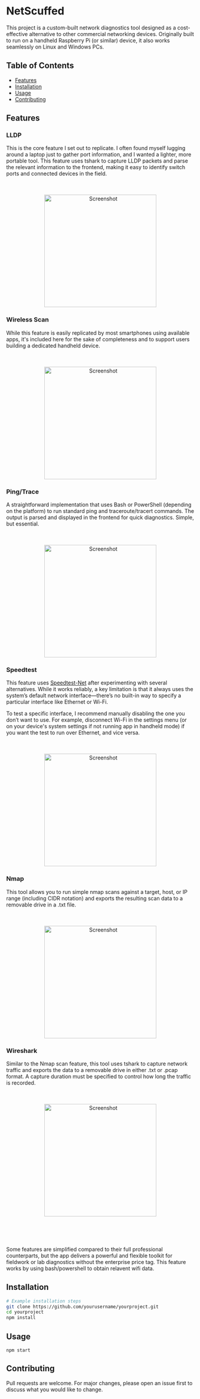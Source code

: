 # NetScuffed

This project is a custom-built network diagnostics tool designed as a cost-effective alternative to other commercial networking devices. Originally built to run on a handheld Raspberry Pi (or similar) device, it also works seamlessly on Linux and Windows PCs.

## Table of Contents

- [Features](#features)
- [Installation](#installation)
- [Usage](#usage)
- [Contributing](#contributing)

## Features

### LLDP

This is the core feature I set out to replicate. I often found myself lugging around a laptop just to gather port information, and I wanted a lighter, more portable tool. This feature uses tshark to capture LLDP packets and parse the relevant information to the frontend, making it easy to identify switch ports and connected devices in the field.
<br><br><br>

<p align="center">
  <img src="images/lldp.png" alt="Screenshot" width="300"/>
</p>

### Wireless Scan

While this feature is easily replicated by most smartphones using available apps, it's included here for the sake of completeness and to support users building a dedicated handheld device.
<br><br><br>

<p align="center">
  <img src="images/WifiScan.png" alt="Screenshot" width="300"/>
</p>

### Ping/Trace

A straightforward implementation that uses Bash or PowerShell (depending on the platform) to run standard ping and traceroute/tracert commands. The output is parsed and displayed in the frontend for quick diagnostics. Simple, but essential.
<br><br><br>

<p align="center">
  <img src="images/ping.png" alt="Screenshot" width="300"/>
</p>

### Speedtest

This feature uses [Speedtest-Net](https://www.npmjs.com/package/speedtest-net) after experimenting with several alternatives. While it works reliably, a key limitation is that it always uses the system’s default network interface—there’s no built-in way to specify a particular interface like Ethernet or Wi-Fi.

To test a specific interface, I recommend manually disabling the one you don’t want to use. For example, disconnect Wi-Fi in the settings menu (or on your device's system settings if not running app in handheld mode) if you want the test to run over Ethernet, and vice versa.
<br><br><br>

<p align="center">
  <img src="images/speedtest.png" alt="Screenshot" width="300"/>
</p>

### Nmap

This tool allows you to run simple nmap scans against a target, host, or IP range (including CIDR notation) and exports the resulting scan data to a removable drive in a .txt file.
<br><br><br>

<p align="center">
  <img src="images/nmap.png" alt="Screenshot" width="300"/>
</p>

### Wireshark

Similar to the Nmap scan feature, this tool uses tshark to capture network traffic and exports the data to a removable drive in either .txt or .pcap format. A capture duration must be specified to control how long the traffic is recorded.
<br><br><br>

<p align="center">
  <img src="images/shark.png" alt="Screenshot" width="300"/>
</p>

<br>
<br>
<br>

Some features are simplified compared to their full professional counterparts, but the app delivers a powerful and flexible toolkit for fieldwork or lab diagnostics without the enterprise price tag. This feature works by using bash/powershell to obtain relavent wifi data.

## Installation

```bash
# Example installation steps
git clone https://github.com/yourusername/yourproject.git
cd yourproject
npm install
```

## Usage

```
npm start
```

## Contributing

Pull requests are welcome. For major changes, please open an issue first to discuss what you would like to change.
